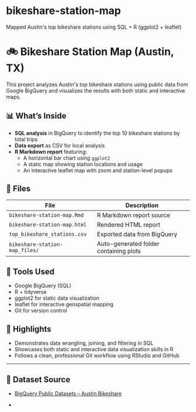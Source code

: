 # bikeshare-station-map
Mapped Austin's top bikeshare stations using SQL + R (ggplot2 + leaflet)

# 🚲 Bikeshare Station Map (Austin, TX)

This project analyzes Austin's top bikeshare stations using public data from Google BigQuery and visualizes the results with both static and interactive maps.

## 📊 What’s Inside

- **SQL analysis** in BigQuery to identify the top 10 bikeshare stations by total trips
- **Data export** as CSV for local analysis
- **R Markdown report** featuring:
  - A horizontal bar chart using `ggplot2`
  - A static map showing station locations and usage
  - An interactive leaflet map with zoom and station-level popups

## 📁 Files

| File | Description |
|------|-------------|
| `bikeshare-station-map.Rmd` | R Markdown report source |
| `bikeshare-station-map.html` | Rendered HTML report |
| `top_bikeshare_stations.csv` | Exported data from BigQuery |
| `bikeshare-station-map_files/` | Auto-generated folder containing plots |

## 🧰 Tools Used

- Google BigQuery (SQL)
- R + tidyverse
- ggplot2 for static data visualization
- leaflet for interactive geospatial mapping
- Git for version control

## 📌 Highlights

- Demonstrates data wrangling, joining, and filtering in SQL
- Showcases both static and interactive data visualization skills in R
- Follows a clean, professional Git workflow using RStudio and GitHub

---

## 🔗 Dataset Source

- [BigQuery Public Datasets – Austin Bikeshare](https://console.cloud.google.com/marketplace/product/bigquery-public-data/austin_bikeshare)

-
